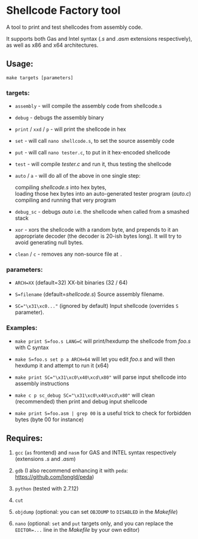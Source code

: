 # Shellcode Factory tool
A tool to print and test shellcodes from assembly code. 

It supports both Gas and Intel syntax (_.s_ and _.asm_ extensions respectively), as well as x86 and x64 architectures.


## Usage:

	make targets [parameters]

 
### targets:

+ `assembly`			- will compile the assembly code from shellcode.s

+ `debug`			- debugs the assembly binary

+ `print` / `xxd` / `p`		- will print the shellcode in hex

+ `set`				- will call `nano shellcode.s`, to set the source assembly code

+ `put`				- will call `nano tester.c`, to put in it hex-encoded shellcode

+ `test`			- will compile _tester.c_ and run it, thus testing the shellcode

+ `auto` / `a`			- will do all of the above in one single step:

   compiling _shellcode.s_ into hex bytes,  
   loading those hex bytes into an auto-generated tester program (_auto.c_)  
   compiling and running that very program

+  `debug_sc`	 - debugs _auto_ i.e. the shellcode when called from a smashed stack

+  `xor`	 - xors the shellcode with a random byte, and prepends to it an appropriate decoder
(the decoder is 20-ish bytes long). It will try to avoid generating null bytes.

+  `clean` / `c`		- removes any non-source file at `.`

 
### parameters:

+ `ARCH=XX`  (default=32)		XX-bit binaries (32 / 64)

+ `S=filename`  (default=_shellcode.s_)	Source assembly filename.

+ `SC="\x31\xc0..."`  (ignored by default) Input shellcode (overrides `S` parameter).


### Examples:

+ `make print S=foo.s LANG=C` will print/hexdump the shellcode from _foo.s_ with C syntax

+ `make S=foo.s set p a ARCH=64` will let you edit _foo.s_ and will then hexdump it and attempt to run it (x64)

+ `make print SC="\x31\xc0\x40\xcd\x80"` will parse input shellcode into assembly instructions

+ `make c p sc_debug SC="\x31\xc0\x40\xcd\x80"` will clean (recommended) then print and debug input shellcode

+ `make print S=foo.asm | grep 00` is a useful trick to check for forbidden bytes (byte 00 for instance)

## Requires: 

1. `gcc` (`as` frontend) and `nasm` for GAS and INTEL syntax respectively (extensions _.s_ and _.asm_)

2. `gdb` (I also recommend enhancing it with `peda`: https://github.com/longld/peda)

3. `python` (tested with 2.7.12)

4. `cut`

5. `objdump` (optional: you can set `OBJDUMP` to `DISABLED` in the _Makefile_)

6. `nano` (optional: `set` and `put` targets only, and you can replace the `EDITOR=...` line in the _Makefile_ by your own editor)
